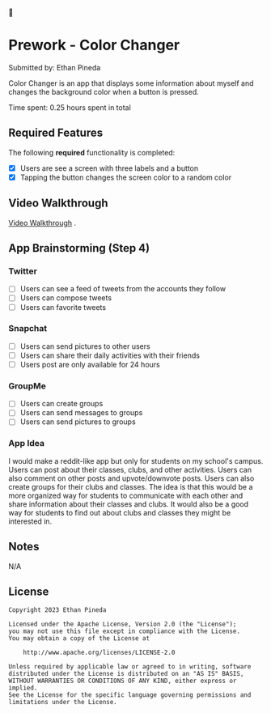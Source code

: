 💬
# Prework - Color Changer

Submitted by: Ethan Pineda

Color Changer is an app that displays some information about myself and changes the background color when a button is pressed.

Time spent: 0.25 hours spent in total

## Required Features

The following **required** functionality is completed:

- [x] Users are see a screen with three labels and a button
- [x] Tapping the button changes the screen color to a random color
 
## Video Walkthrough

[Video Walkthrough](https://www.loom.com/share/7188adf160b64bdd900d6a200f5345c2) .

## App Brainstorming (Step 4)

### Twitter ###
- [ ] Users can see a feed of tweets from the accounts they follow
- [ ] Users can compose tweets
- [ ] Users can favorite tweets

### Snapchat ###
- [ ] Users can send pictures to other users
- [ ] Users can share their daily activities with their friends
- [ ] Users post are only available for 24 hours

### GroupMe ###
- [ ] Users can create groups
- [ ] Users can send messages to groups
- [ ] Users can send pictures to groups

### App Idea ###
I would make a reddit-like app but only for students on my school's campus. Users can post about their classes, clubs, and other activities. Users can also comment on other posts and upvote/downvote posts. Users can also create groups for their clubs and classes.
The idea is that this would be a more organized way for students to communicate with each other and share information about their classes and clubs. It would also be a good way for students to find out about clubs and classes they might be interested in.

## Notes

N/A

## License

    Copyright 2023 Ethan Pineda

    Licensed under the Apache License, Version 2.0 (the "License");
    you may not use this file except in compliance with the License.
    You may obtain a copy of the License at

        http://www.apache.org/licenses/LICENSE-2.0

    Unless required by applicable law or agreed to in writing, software
    distributed under the License is distributed on an "AS IS" BASIS,
    WITHOUT WARRANTIES OR CONDITIONS OF ANY KIND, either express or implied.
    See the License for the specific language governing permissions and
    limitations under the License.